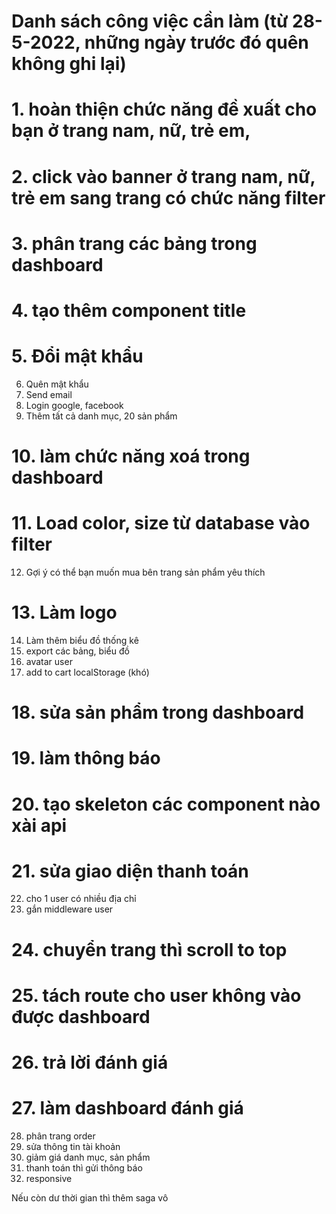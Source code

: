 # Danh sách công việc cần làm (từ 28-5-2022, những ngày trước đó quên không ghi lại)

# 1. hoàn thiện chức năng đề xuất cho bạn ở trang nam, nữ, trẻ em,

# 2. click vào banner ở trang nam, nữ, trẻ em sang trang có chức năng filter

# 3. phân trang các bảng trong dashboard

# 4. tạo thêm component title

# 5. Đổi mật khẩu

6.  Quên mật khẩu
7.  Send email
8.  Login google, facebook
9.  Thêm tất cả danh mục, 20 sản phẩm

# 10. làm chức năng xoá trong dashboard

# 11. Load color, size từ database vào filter

12. Gợi ý có thể bạn muốn mua bên trang sản phẩm yêu thích

# 13. Làm logo

14. Làm thêm biểu đồ thống kê
15. export các bảng, biểu đồ
16. avatar user
17. add to cart localStorage (khó)

# 18. sửa sản phẩm trong dashboard

# 19. làm thông báo

# 20. tạo skeleton các component nào xài api

# 21. sửa giao diện thanh toán

22. cho 1 user có nhiều địa chỉ
23. gắn middleware user

# 24. chuyển trang thì scroll to top

# 25. tách route cho user không vào được dashboard

# 26. trả lời đánh giá

# 27. làm dashboard đánh giá

28. phân trang order
29. sửa thông tin tài khoản
30. giảm giá danh mục, sản phẩm
31. thanh toán thì gửi thông báo
32. responsive

Nếu còn dư thời gian thì thêm saga vô

